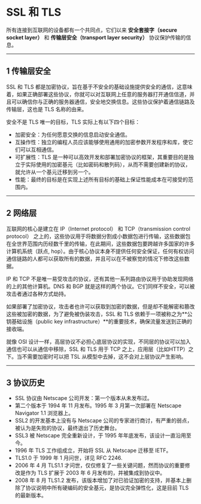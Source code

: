 # SSL 和 TLS

所有连接到互联网的设备都有一个共同点，它们以来 **安全套接字（secure socket layer）** 和 **传输层安全（transport layer security）** 协议保护传输的信息。

---
## 1 传输层安全

SSL 和 TLS 都是加密协议，旨在基于不安全的基础设施提供安全的通信，这意味着，如果正确部署这些协议，你就可以对互联网上任意的服务器打开通信信道，并且可以确信你与正确的服务器通信，安全地交换信息。这些协议保护着通信链路及传输层，这也是 TLS 名称的由来。

安全不是 TLS 唯一的目标，TLS 实际上有以下四个目标：

- 加密安全：为任何愿意交换的信息启动安全通信。
- 互操作性：独立的编程人员应该能够使用通用的加密参数开发程序和库，使它们可以互相通信。
- 可扩展性：TLS 是一种可以高效开发和部署加密协议的框架，其重要目的是独立于实际使用的加密基元（比如密码和散列码），从而不需要创建新的协议，就允许从一个基元迁移到另一个。
- 性能：最终的目标是在实现上述所有目标的基础上保证性能成本在可接受的范围内。

---
## 2 网络层

互联网的核心是建立在 IP（Internet protocol） 和 TCP（transmission control protocol） 之上的，这些协议用于将数据分割成小数据包进行传输，这些数据包在全世界范围内历经数千里的传输，在此期间，这些数据包要跨越许多国家的许多计算机系统（跃点, hop）。由于核心协议本身不提供任何安全保证，任何有权访问通信链路的人都可以获取所有的数据，并且可以在不被察觉的情况下修改这些数据。

IP 和 TCP 不是唯一易受攻击的协议，还有其他一系列路由协议用于协助发现网络的上的其他计算机。DNS 和 BGP 就是这样的两个协议。它们同样不安全，可以被攻击者通过各种方式劫持。

如果部署了加密协议，攻击者也许可以获取到加密的数据，但是却不能解密和篡改这些被加密的数据，为了避免被伪装攻击，SSL 和 TLS 依赖于一项被称之为**公钥基础设施（public key infrastructure）**的重要技术，确保流量发送到正确的接收端。

就像 OSI 设计一样，高层协议不必担心底层协议的实现，不同层的协议可以加入通信也可以从通信中移除，SSL 和 TLS 用于 TCP 之上，应用层（比如HTTP）之下。当不需要加密时可以把 TSL 从模型中去掉，这不会对上层协议产生影响。

---
## 3 协议历史


- SSL 协议由 Netscape 公司开发：第一个版本从未发布过。
- 第二个版本于 1994 年 11 月发布。1995 年 3 月第一次部署在 Netscape Navigator 1.1 浏览器上。
- SSL2 的开发基本上没有与 Netscape 公司的专家进行商讨，有严重的弱点，被认为是失败的协议，最终退出了历史舞台。
- SSL3 被 Netscape 完全重新设计，于 1995 年年底发布，该设计一直沿用至今。
- 1996 年 TLS 工作组成立，开始将 SSL 从 Netscape 迁移至 IETF。
- TLS1.0 于 1999 年 1 月问世，详见 RFC 2246.
- 2006 年 4 月 TLS1.1 才问世，仅仅修复了一些关键问题，然而协议的重要修改是作为 TLS 扩展于 2003 年 6 月发布的，并被集成到协议中。
- 2008 年 8 月 TLS1.2 发布，该版本增加了对已验证加密的支持，并基本上删除了协议说明中所有硬编码的安全基元，是协议完全弹性化，这是目前 TLS 的最新版本。


